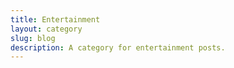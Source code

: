 ```yaml
---
title: Entertainment
layout: category
slug: blog
description: A category for entertainment posts.
---
```


